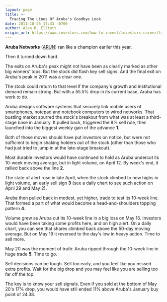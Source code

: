 ```yaml
---
layout: page
title: >-
  Tracing The Lines Of Aruba's Goodbye Look
date: 2011-10-25 17:33 -0700
author: Alan R. Elliott
origin_url: https://www.investors.com/how-to-invest/investors-corner/tracing-the-lines-of-arubas-goodbye-look/
---
```


**Aruba Networks** ([ARUN](https://research.investors.com/quote.aspx?symbol=ARUN)) ran like a champion earlier this year.

Then it turned down hard.

The exits on Aruba's peak might not have been as clearly marked as other big winners' tops. But the stock did flash key sell signs. And the final exit on Aruba's peak in 2011 was a clear one.

The stock could return to that level if the company's growth and institutional demand remain strong. But with a 55.5% drop in its current base, Aruba has work to do.

Aruba designs software systems that securely link mobile users of smartphones, notepad and notebook computers to wired networks. That bustling market spurred the stock's breakout from what was at least a third-stage base in January. It pulled back, triggered the 8% sell rule, then launched into the biggest weekly gain of the advance **1**.

Both of those moves should have put investors on notice, but were not sufficient to begin shaking holders out of the stock (other than those who had just tried to jump in at the late-stage breakout).

Most durable investors would have continued to hold as Aruba undercut its 10-week moving average, but in light volume, on April 12. By week's end, it rallied back above the line **2**.

The state of alert rose in late April, when the stock climbed to new highs in light volume, an early sell sign **3** (see a daily chart to see such action on April 29 and May 2).

Aruba then pulled back in modest, yet higher, trade to test its 10-week line. That formed a part of what would become a head-and-shoulders topping pattern **4**.

Volume grew as Aruba cut its 10-week line in a big loss on May 16. Investors would have been taking some profits here, and on high alert. On a daily chart, you can see that shares climbed back above the 50-day moving average. But on May 19 it reversed to the day's low in heavy action. Time to sell more.

May 20 was the moment of truth: Aruba ripped through the 10-week line in huge trade **5**. Time to go.

Sell decisions can be tough. Sell too early, and you feel like you missed extra profits. Wait for the big drop and you may feel like you are selling too far off the top.

The key is to know your sell signals. Even if you sold at the bottom of May 20's 17% drop, you would have still ended 11% above Aruba's January buy point of 24.38.
